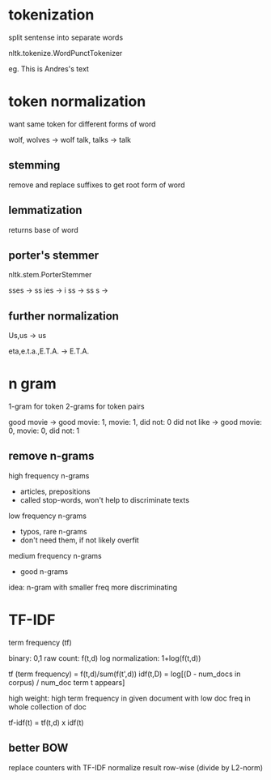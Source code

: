 # tokenization
split sentense into separate words

nltk.tokenize.WordPunctTokenizer

eg. This is Andres's text

# token normalization
want same token for different forms of word

wolf, wolves -> wolf
talk, talks -> talk

## stemming
remove and replace suffixes to get root form of word

## lemmatization
returns base of word

## porter's stemmer
nltk.stem.PorterStemmer

sses -> ss
ies -> i
ss -> ss
s -> 

## further normalization
Us,us -> us

eta,e.t.a.,E.T.A. -> E.T.A.

# n gram
1-gram for token
2-grams for token pairs

good movie -> good movie: 1, movie: 1, did not: 0
did not like -> good movie: 0, movie: 0, did not: 1

## remove n-grams
high frequency n-grams
- articles, prepositions
- called stop-words, won't help to discriminate texts

low frequency n-grams
- typos, rare n-grams
- don't need them, if not likely overfit

medium frequency n-grams
- good n-grams

idea: n-gram with smaller freq more discriminating


# TF-IDF
term frequency (tf)


binary: 0,1
raw count: f(t,d)
log normalization: 1+log(f(t,d))

tf (term frequency) = f(t,d)/sum(f(t',d))
idf(t,D) = log[(D - num_docs in corpus) / num_doc term t appears]

high weight: high term frequency in given document 
  with low doc freq in whole collection of doc

tf-idf(t) = tf(t,d) x idf(t)

## better BOW
replace counters with TF-IDF
normalize result row-wise (divide by L2-norm)







